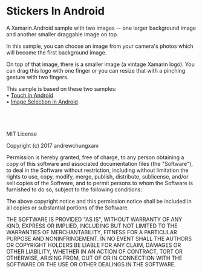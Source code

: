 # Stickers In Android
A Xamarin.Android sample with two images -- one larger background image and another smaller draggable image on top.

In this sample, you can choose an image from your camera's photos which will become the first background image.

On top of that image, there is a smaller image (a vintage Xamarin logo).  You can drag this logo with one finger or you can resize that with a pinching gesture with two fingers.

This sample is based on these two samples: <br />
• [Touch in Android](https://developer.xamarin.com/guides/android/application_fundamentals/touch/android_touch_walkthrough/)
<br />
• [Image Selection in Android](https://developer.xamarin.com/recipes/android/data/files/selecting_a_gallery_image/)
<br />
<br />
<br />
<br />
<br />
MIT License

Copyright (c) 2017 andrewchungxam

Permission is hereby granted, free of charge, to any person obtaining a copy
of this software and associated documentation files (the "Software"), to deal
in the Software without restriction, including without limitation the rights
to use, copy, modify, merge, publish, distribute, sublicense, and/or sell
copies of the Software, and to permit persons to whom the Software is
furnished to do so, subject to the following conditions:

The above copyright notice and this permission notice shall be included in all
copies or substantial portions of the Software.

THE SOFTWARE IS PROVIDED "AS IS", WITHOUT WARRANTY OF ANY KIND, EXPRESS OR
IMPLIED, INCLUDING BUT NOT LIMITED TO THE WARRANTIES OF MERCHANTABILITY,
FITNESS FOR A PARTICULAR PURPOSE AND NONINFRINGEMENT. IN NO EVENT SHALL THE
AUTHORS OR COPYRIGHT HOLDERS BE LIABLE FOR ANY CLAIM, DAMAGES OR OTHER
LIABILITY, WHETHER IN AN ACTION OF CONTRACT, TORT OR OTHERWISE, ARISING FROM,
OUT OF OR IN CONNECTION WITH THE SOFTWARE OR THE USE OR OTHER DEALINGS IN THE
SOFTWARE.
